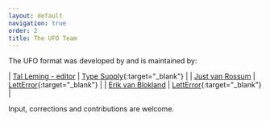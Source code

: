 ```yaml
---
layout: default
navigation: true
order: 2
title: The UFO Team
---
```


The UFO format was developed by and is maintained by:

| [Tal Leming - editor](mailto:tal@typesupply.com) | [Type Supply](http://typesupply.com){:target="_blank"} |
| [Just van Rossum](mailto:just@letterror.com)     | [LettError](http://letterror.com){:target="_blank"} |
| [Erik van Blokland](mailto:erik@letterror.com)   | [LettError](http://letterror.com){:target="_blank"} |

Input, corrections and contributions are welcome.
